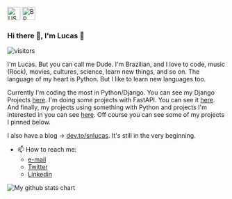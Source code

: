 <a href="#"><img src="https://emojipedia-us.s3.dualstack.us-west-1.amazonaws.com/thumbs/120/apple/285/flag-united-states_1f1fa-1f1f8.png" alt="US" width="30px"></a>
<a href="https://github.com/snlucas/snlucas/blob/main/README_BR.md"><img src="https://emojipedia-us.s3.dualstack.us-west-1.amazonaws.com/thumbs/120/apple/285/flag-brazil_1f1e7-1f1f7.png" alt="BR" width="30px"></a>


### Hi there 👋, I'm Lucas 🙂
![visitors](https://visitor-badge.laobi.icu/badge?page_id=snlucas.visitor-badge)

I'm Lucas. But you can call me Dude.
I'm Brazilian, and I love to code, music (Rock), movies, cultures, science, learn new things, and so on.
The language of my heart is Python. But I like to learn new languages too.

Currently I'm coding the most in Python/Django.
You can see my Django Projects [here](https://github.com/snlucas?tab=repositories&q=django).
I'm doing some projects with FastAPI. You can see it [here](https://github.com/snlucas?tab=repositories&q=fastap).
And finally, my projects using something with Python and projects I'm interested in you can see [here](https://github.com/snlucas?tab=repositories&q=python).
Off course you can see some of my projects I pinned below.

I also have a blog → [dev.to/snlucas](https://dev.to/snlucas). It's still in the very beginning.

- 📫 How to reach me:
  - [e-mail](mailto:lucas.lambda.101@gmail.com)
  - [Twitter](https://twitter.com/synclucas)
  - [Linkedin](https://www.linkedin.com/in/sn-lucas/)


<img src="https://github-readme-stats.vercel.app/api?username=snlucas&&show_icons=true&title_color=d11b54&icon_color=a8066a&text_color=37d368&bg_color=191919" alt="My github stats chart">
